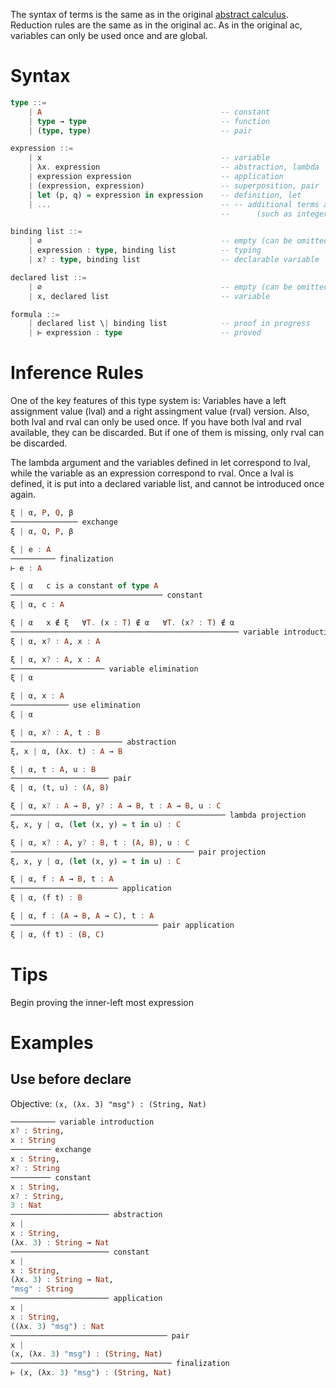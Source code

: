 The syntax of terms is the same as in the original [abstract calculus](https://github.com/MaiaVictor/abstract-calculus).
Reduction rules are the same as in the original ac.
As in the original ac, variables can only be used once and are global.

# Syntax

```haskell
type ::=
    | A                                        -- constant
    | type → type                              -- function
    | (type, type)                             -- pair

expression ::=
    | x                                        -- variable
    | λx. expression                           -- abstraction, lambda
    | expression expression                    -- application
    | (expression, expression)                 -- superposition, pair
    | let (p, q) = expression in expression    -- definition, let
    | ...                                      -- -- additional terms associated with type constants
                                               --      (such as integer literals associated with `Int`)

binding list ::=
    | ∅                                        -- empty (can be omitted)
    | expression : type, binding list          -- typing
    | x? : type, binding list                  -- declarable variable

declared list ::=
    | ∅                                        -- empty (can be omitted)
    | x, declared list                         -- variable

formula ::=
    | declared list \| binding list            -- proof in progress
    | ⊢ expression : type                      -- proved
```

# Inference Rules

One of the key features of this type system is:
Variables have a left assignment value (lval) and a right assingment value (rval) version.
Also, both lval and rval can only be used once. If you have both lval and rval available,
they can be discarded. But if one of them is missing, only rval can be discarded.

The lambda argument and the variables defined in let correspond to lval, while the variable
as an expression correspond to rval. Once a lval is defined, it is put into a declared variable
list, and cannot be introduced once again.

```haskell
ξ | α, P, Q, β
─────────────── exchange
ξ | α, Q, P, β

ξ | e : A
────────── finalization
⊢ e : A

ξ | α   c is a constant of type A
────────────────────────────────── constant
ξ | α, c : A

ξ | α   x ∉ ξ   ∀T. (x : T) ∉ α   ∀T. (x? : T) ∉ α
─────────────────────────────────────────────────── variable introduction
ξ | α, x? : A, x : A

ξ | α, x? : A, x : A
───────────────────── variable elimination
ξ | α

ξ | α, x : A
───────────── use elimination
ξ | α

ξ | α, x? : A, t : B
───────────────────────── abstraction
ξ, x | α, (λx. t) : A → B

ξ | α, t : A, u : B
────────────────────── pair
ξ | α, (t, u) : (A, B)

ξ | α, x? : A → B, y? : A → B, t : A → B, u : C
──────────────────────────────────────────────── lambda projection
ξ, x, y | α, (let (x, y) = t in u) : C

ξ | α, x? : A, y? : B, t : (A, B), u : C
───────────────────────────────────────── pair projection
ξ, x, y | α, (let (x, y) = t in u) : C

ξ | α, f : A → B, t : A
──────────────────────── application
ξ | α, (f t) : B

ξ | α, f : (A → B, A → C), t : A
───────────────────────────────── pair application
ξ | α, (f t) : (B, C)

```

# Tips
Begin proving the inner-left most expression

# Examples

## Use before declare
Objective: `(x, (λx. 3) "msg") : (String, Nat)`

```haskell
────────── variable introduction
x? : String,
x : String
───────── exchange
x : String,
x? : String
───────── constant
x : String,
x? : String,
3 : Nat
────────────────────── abstraction
x |
x : String,
(λx. 3) : String → Nat
────────────────────── constant
x |
x : String,
(λx. 3) : String → Nat,
"msg" : String
────────────────────── application
x |
x : String,
((λx. 3) "msg") : Nat
─────────────────────────────────── pair
x |
(x, (λx. 3) "msg") : (String, Nat)
──────────────────────────────────── finalization
⊢ (x, (λx. 3) "msg") : (String, Nat)
```
